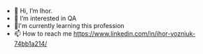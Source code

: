 - 👋 Hi, I’m Ihor.
- 👀 I’m interested in QA
- 🌱I'm currently learning this profession
- 📫 How to reach me https://www.linkedin.com/in/ihor-vozniuk-74bb1a214/

<!---
IhorVozniuk is a ✨ special ✨ repository because its `README.md` (this file) appears on your GitHub profile.
You can click the Preview link to take a look at your changes.
--->
